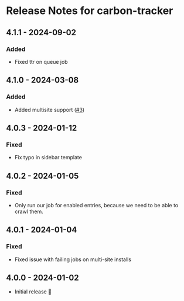 # Release Notes for carbon-tracker

## 4.1.1 - 2024-09-02
### Added
- Fixed ttr on queue job

## 4.1.0 - 2024-03-08
### Added
- Added multisite support ([#3](https://github.com/statikbe/craft-carbon-tracker/issues/3))

## 4.0.3 - 2024-01-12
### Fixed
- Fix typo in sidebar template

## 4.0.2 - 2024-01-05
### Fixed
- Only run our job for enabled entries, because we need to be able to crawl them.

## 4.0.1 - 2024-01-04
### Fixed
- Fixed issue with failing jobs on multi-site installs

## 4.0.0 - 2024-01-02
- Initial release 🚀